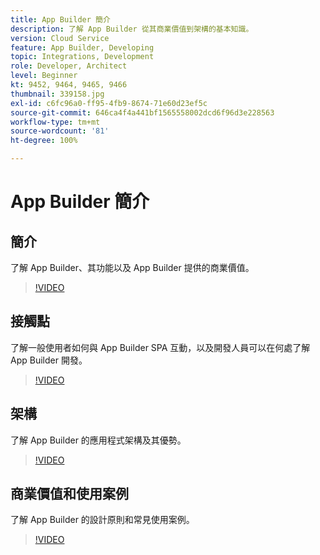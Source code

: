 ```yaml
---
title: App Builder 簡介
description: 了解 App Builder 從其商業價值到架構的基本知識。
version: Cloud Service
feature: App Builder, Developing
topic: Integrations, Development
role: Developer, Architect
level: Beginner
kt: 9452, 9464, 9465, 9466
thumbnail: 339158.jpg
exl-id: c6fc96a0-ff95-4fb9-8674-71e60d23ef5c
source-git-commit: 646ca4f4a441bf1565558002dcd6f96d3e228563
workflow-type: tm+mt
source-wordcount: '81'
ht-degree: 100%

---
```


# App Builder 簡介

## 簡介

了解 App Builder、其功能以及 App Builder 提供的商業價值。

>[!VIDEO](https://video.tv.adobe.com/v/339158/?quality=12&learn=on)

## 接觸點

了解一般使用者如何與 App Builder SPA 互動，以及開發人員可以在何處了解 App Builder 開發。

>[!VIDEO](https://video.tv.adobe.com/v/339159/?quality=12&learn=on)

## 架構

了解 App Builder 的應用程式架構及其優勢。

>[!VIDEO](https://video.tv.adobe.com/v/339160/?quality=12&learn=on)

## 商業價值和使用案例

了解 App Builder 的設計原則和常見使用案例。

>[!VIDEO](https://video.tv.adobe.com/v/339161/?quality=12&learn=on)
